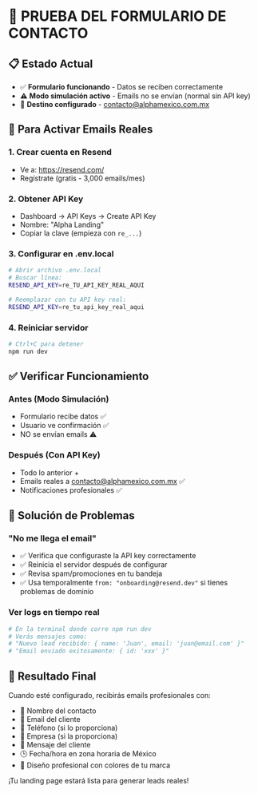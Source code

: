 # 🧪 PRUEBA DEL FORMULARIO DE CONTACTO

## 📋 Estado Actual

- ✅ **Formulario funcionando** - Datos se reciben correctamente
- ⚠️ **Modo simulación activo** - Emails no se envían (normal sin API key)
- 🎯 **Destino configurado** - contacto@alphamexico.com.mx

## 🔧 Para Activar Emails Reales

### 1. Crear cuenta en Resend

- Ve a: https://resend.com/
- Regístrate (gratis - 3,000 emails/mes)

### 2. Obtener API Key

- Dashboard → API Keys → Create API Key
- Nombre: "Alpha Landing"
- Copiar la clave (empieza con `re_...`)

### 3. Configurar en .env.local

```bash
# Abrir archivo .env.local
# Buscar línea:
RESEND_API_KEY=re_TU_API_KEY_REAL_AQUI

# Reemplazar con tu API key real:
RESEND_API_KEY=re_tu_api_key_real_aqui
```

### 4. Reiniciar servidor

```bash
# Ctrl+C para detener
npm run dev
```

## ✅ Verificar Funcionamiento

### Antes (Modo Simulación)

- Formulario recibe datos ✅
- Usuario ve confirmación ✅
- NO se envían emails ⚠️

### Después (Con API Key)

- Todo lo anterior +
- Emails reales a contacto@alphamexico.com.mx ✅
- Notificaciones profesionales ✅

## 🚨 Solución de Problemas

### "No me llega el email"

- ✅ Verifica que configuraste la API key correctamente
- ✅ Reinicia el servidor después de configurar
- ✅ Revisa spam/promociones en tu bandeja
- ✅ Usa temporalmente `from: "onboarding@resend.dev"` si tienes problemas de dominio

### Ver logs en tiempo real

```bash
# En la terminal donde corre npm run dev
# Verás mensajes como:
# "Nuevo lead recibido: { name: 'Juan', email: 'juan@email.com' }"
# "Email enviado exitosamente: { id: 'xxx' }"
```

## 📧 Resultado Final

Cuando esté configurado, recibirás emails profesionales con:

- 👤 Nombre del contacto
- 📧 Email del cliente
- 📱 Teléfono (si lo proporciona)
- 🏢 Empresa (si la proporciona)
- 💬 Mensaje del cliente
- 🕒 Fecha/hora en zona horaria de México
- 🎨 Diseño profesional con colores de tu marca

¡Tu landing page estará lista para generar leads reales!
